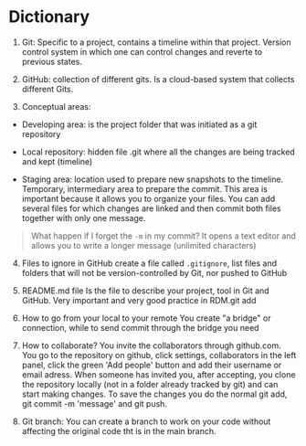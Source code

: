 # Dictionary

1. Git: Specific to a project, contains a timeline within that project. Version control system in which one can control changes and reverte to previous states.

2. GitHub: collection of different gits. Is a cloud-based system that collects different Gits.

3. Conceptual areas: 
- Developing area: is the project folder that was initiated as a git repository

- Local repository: hidden file .git where all the changes are being tracked and kept (timeline)

- Staging area: location used to prepare new snapshots to the timeline. Temporary, intermediary area to prepare the commit. This area is important because it allows you to organize your files. You can add several files for which changes are linked and then commit both files together with only one message.

>What happen if I forget the `-m` in my commit?
It opens a text editor and allows you to write a longer message (unlimited characters)

4. Files to ignore in GitHub
create a file called `.gitignore`, list files and folders that will not be version-controlled by Git, nor pushed to GitHub

5. README.md file
Is the file to describe your project, tool in Git and GitHub. Very important and very good practice in RDM.git add

6. How to go from your local to your remote
You create "a bridge" or connection, while to send commit through the bridge you need 

7. How to collaborate?
You invite the collaborators through github.com. You go to the repository on github, click settings, collaborators in the left panel, click the green 'Add people' button and add their username or email adress.
When someone has invited you, after accepting, you clone the repository locally (not in a folder already tracked by git) and can start making changes. To save the changes you do the normal git add, git commit -m 'message' and git push.

8. Git branch: You can create a branch to work on your code without affecting the original code tht is in the main branch.